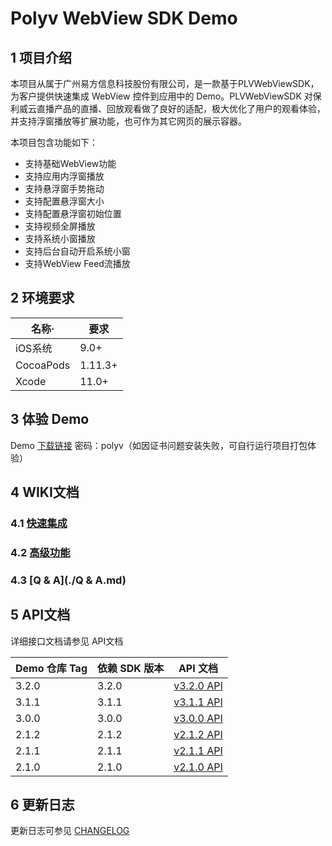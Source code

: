 # Polyv WebView SDK Demo

## 1 项目介绍

本项目从属于广州易方信息科技股份有限公司，是一款基于PLVWebViewSDK，为客户提供快速集成 WebView 控件到应用中的 Demo。PLVWebViewSDK 对保利威云直播产品的直播、回放观看做了良好的适配，极大优化了用户的观看体验，并支持浮窗播放等扩展功能，也可作为其它网页的展示容器。

本项目包含功能如下：

- 支持基础WebView功能
- 支持应用内浮窗播放
- 支持悬浮窗手势拖动
- 支持配置悬浮窗大小
- 支持配置悬浮窗初始位置
- 支持视频全屏播放
- 支持系统小窗播放
- 支持后台自动开启系统小窗
- 支持WebView Feed流播放




## 2 环境要求

| 名称·     | 要求    |
| --------- | ------- |
| iOS系统   | 9.0+    |
| CocoaPods | 1.11.3+ |
| Xcode     | 11.0+   |



## 3 体验 Demo

Demo [下载链接](https://www.pgyer.com/OKxPgY) 密码：polyv（如因证书问题安装失败，可自行运行项目打包体验）



## 4 WIKI文档

###  4.1 [快速集成](./快速集成.md)

### 4.2 [高级功能](./高级功能.md)

### 4.3 [Q & A](./Q & A.md)



## 5 API文档

详细接口文档请参见 API文档

| Demo 仓库 Tag | 依赖 SDK 版本 | API 文档                                                     |
| ------------- | ------------- | ------------------------------------------------------------ |
| 3.2.0         | 3.2.0         | [v3.2.0 API](https://repo.polyv.net/ios/documents/PLVWebViewSDK/3.2.0-20240624/index.html) |
| 3.1.1         | 3.1.1         | [v3.1.1 API](https://repo.polyv.net/ios/documents/PLVWebViewSDK/3.1.1-20240605/index.html) |
| 3.0.0         | 3.0.0         | [v3.0.0 API](https://repo.polyv.net/ios/documents/PLVWebViewSDK/3.0.0-20240130/index.html) |
| 2.1.2         | 2.1.2         | [v2.1.2 API](https://repo.polyv.net/ios/documents/PLVWebViewSDK/2.1.2-20221209/index.html) |
| 2.1.1         | 2.1.1         | [v2.1.1 API](https://repo.polyv.net/ios/documents/PLVWebViewSDK/2.1.1-20221010/index.html) |
| 2.1.0         | 2.1.0         | [v2.1.0 API](https://repo.polyv.net/ios/documents/PLVWebViewSDK/2.1.0-20220804/index.html) |



## 6 更新日志

更新日志可参见 [CHANGELOG](./CHANGELOG.md)

